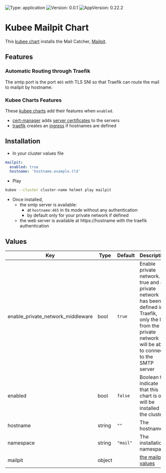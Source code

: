 

[//]: # (README.md generated by gotmpl. DO NOT EDIT.)

![Type: application](https://img.shields.io/badge/Type-application-informational?style=flat-square) ![Version: 0.0.1](https://img.shields.io/badge/Version-0.0.1-informational?style=flat-square) ![AppVersion: 0.22.2](https://img.shields.io/badge/AppVersion-0.22.2-informational?style=flat-square)

# Kubee Mailpit Chart

This [kubee chart](https://github.com/EraldyHq/kubee/blob/main/docs/site/kubee-helmet-chart.md) installs the Mail Catcher, [Mailpit](https://github.com/axllent/mailpit).

## Features

### Automatic Routing through Traefik

The smtp port is the port `465` with TLS SNI so
that Traefik can route the mail to mailpit by hostname.

### Kubee Charts Features

  These [kubee charts](https://github.com/EraldyHq/kubee/blob/main/docs/site/kubee-helmet-chart.md) add their features when `enabled`.

* [cert-manager](https://github.com/EraldyHq/kubee/blob/main/charts/cert-manager/README.md) adds [server certificates](https://cert-manager.io/docs/usage/certificate/) to the servers
* [traefik](https://github.com/EraldyHq/kubee/blob/main/charts/traefik/README.md) creates an [ingress](https://kubernetes.io/docs/concepts/services-networking/ingress/) if hostnames are defined

## Installation

* In your cluster values file
```yaml
mailpit:
  enabled: true
  hostname: 'hostname.example.tld'
```
* Play

```bash
kubee --cluster cluster-name helmet play mailpit
```

* Once installed,
  * the smtp server is available:
    * at `hostname:465` in tls mode without any authentication
    * by default only for your private network if defined
  * the web server is available at https://hostname with the traefik authentication

## Values

| Key | Type | Default | Description |
|-----|------|---------|-------------|
| enable_private_network_middleware | bool | `true` | Enable private network. If true and a private network has been defined in Traefik, only the IP from the private network will be able to connect to the SMTP server |
| enabled | bool | `false` | Boolean to indicate that this chart is or will be installed in the cluster |
| hostname | string | `""` | The hostname |
| namespace | string | `"mail"` | The installation namespace |
| mailpit | object | | [the mailpit values](https://raw.githubusercontent.com/jouve/charts/refs/heads/0.22.2/charts/mailpit/values.yaml) |

